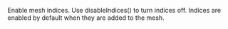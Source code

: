 Enable mesh indices. Use disableIndices() to turn indices off. Indices are enabled by default when they are added to the mesh.
